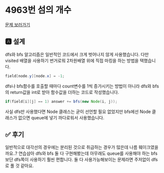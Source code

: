 # 4963번 섬의 개수
[문제 보러가기](https://www.acmicpc.net/problem/4963)

## 🅰 설계
dfs와 bfs 알고리즘은 일반적인 코드에서 크게 벗어나지 않게 사용했습니다.
다만 visited 배열을 사용하기 번거로워 2차원배열 위에 직접 마킹을 하는
방법을 택했습니다.

```java 
field[node.y][node.x] = -1;
```
dfs나 bfs함수를 호출할 때마다 count변수를 1씩 증가시키는 방법이 아니라
dfs와 bfs의 return값을 int로 받아 함수값을 더하는 코드로 작성했습니다.
```java 
if(field[i][j] == 1) answer += bfs(new Node(i, j));
```

사실 dfs만 사용했다면 Node 클래스는 굳이 선언할 필요 없었지만 
bfs에선 Node 클래스가 없으면 queue에 넣기 까다로워서 사용했습니다.

## ✅ 후기
일반적으로 대각선의 경우에는 분리된 것으로 취급하는 경우가 많은데 
나름 훼이크였을까요..? 연습삼아 dfs와 bfs 둘 다 구현해봤는데 아무래도
queue를 사용해야 하는 bfs보단 dfs쪽이 사용하기 훨씬 편합니다.
둘 다 사용가능해보이는 문제라면 주저없이 dfs로 풀 것 같아요.